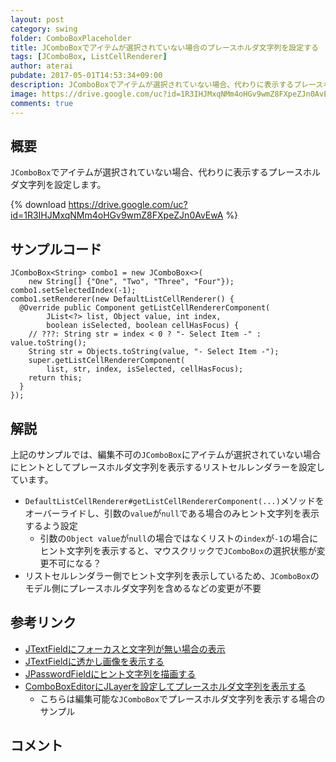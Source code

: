 ```yaml
---
layout: post
category: swing
folder: ComboBoxPlaceholder
title: JComboBoxでアイテムが選択されていない場合のプレースホルダ文字列を設定する
tags: [JComboBox, ListCellRenderer]
author: aterai
pubdate: 2017-05-01T14:53:34+09:00
description: JComboBoxでアイテムが選択されていない場合、代わりに表示するプレースホルダ文字列を設定します。
image: https://drive.google.com/uc?id=1R3IHJMxqNMm4oHGv9wmZ8FXpeZJn0AvEwA
comments: true
---
```

## 概要
`JComboBox`でアイテムが選択されていない場合、代わりに表示するプレースホルダ文字列を設定します。

{% download https://drive.google.com/uc?id=1R3IHJMxqNMm4oHGv9wmZ8FXpeZJn0AvEwA %}

## サンプルコード
<pre class="prettyprint"><code>JComboBox&lt;String&gt; combo1 = new JComboBox&lt;&gt;(
    new String[] {"One", "Two", "Three", "Four"});
combo1.setSelectedIndex(-1);
combo1.setRenderer(new DefaultListCellRenderer() {
  @Override public Component getListCellRendererComponent(
        JList&lt;?&gt; list, Object value, int index,
        boolean isSelected, boolean cellHasFocus) {
    // ???: String str = index &lt; 0 ? "- Select Item -" : value.toString();
    String str = Objects.toString(value, "- Select Item -");
    super.getListCellRendererComponent(
        list, str, index, isSelected, cellHasFocus);
    return this;
  }
});
</code></pre>

## 解説
上記のサンプルでは、編集不可の`JComboBox`にアイテムが選択されていない場合にヒントとしてプレースホルダ文字列を表示するリストセルレンダラーを設定しています。

- `DefaultListCellRenderer#getListCellRendererComponent(...)`メソッドをオーバーライドし、引数の`value`が`null`である場合のみヒント文字列を表示するよう設定
    - 引数の`Object value`が`null`の場合ではなくリストの`index`が`-1`の場合にヒント文字列を表示すると、マウスクリックで`JComboBox`の選択状態が変更不可になる？
- リストセルレンダラー側でヒント文字列を表示しているため、`JComboBox`のモデル側にプレースホルダ文字列を含めるなどの変更が不要

<!-- dummy comment line for breaking list -->

## 参考リンク
- [JTextFieldにフォーカスと文字列が無い場合の表示](https://ateraimemo.com/Swing/GhostText.html)
- [JTextFieldに透かし画像を表示する](https://ateraimemo.com/Swing/WatermarkInTextField.html)
- [JPasswordFieldにヒント文字列を描画する](https://ateraimemo.com/Swing/InputHintPasswordField.html)
- [ComboBoxEditorにJLayerを設定してプレースホルダ文字列を表示する](https://ateraimemo.com/Swing/ComboEditorPlaceholder.html)
    - こちらは編集可能な`JComboBox`でプレースホルダ文字列を表示する場合のサンプル

<!-- dummy comment line for breaking list -->

## コメント
